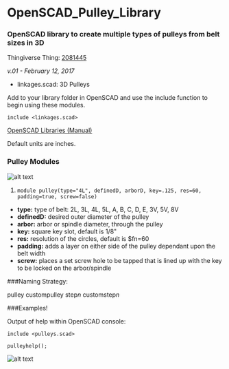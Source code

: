 # OpenSCAD_Pulley_Library
### OpenSCAD library to create multiple types of pulleys from belt sizes in 3D

Thingiverse Thing: [2081445](http://www.thingiverse.com/thing:2081445)

*v.01 - February 12, 2017*

+ linkages.scad: 3D Pulleys

Add to your library folder in OpenSCAD and use the include function to begin using these modules.

```scad
include <linkages.scad>
```    

[OpenSCAD Libraries (Manual)](https://en.wikibooks.org/wiki/OpenSCAD_User_Manual/Libraries "OpenSCAD Libraries")

Default units are inches.

### Pulley Modules

![alt text](https://github.com/machineree/OpenSCAD_Pulley_Library/blob/master/pics/pulleyex1.png?raw=true "Pulleys!")

1. `module pulley(type="4L", definedD, arborD, key=.125, res=60, padding=true, screw=false)`

  + **type:** type of belt: 2L, 3L, 4L, 5L, A, B, C, D, E, 3V, 5V, 8V
  + **definedD:** desired outer diameter of the pulley
  + **arbor:** arbor or spindle diameter, through the pulley
  + **key:** square key slot, default is 1/8"
  + **res:** resolution of the circles, default is $fn=60
  + **padding:** adds a layer on either side of the pulley dependant upon the belt width
  + **screw:** places a set screw hole to be tapped that is lined up with the key to be locked on the arbor/spindle

###Naming Strategy:

pulley
custompulley
step*n*
customstep*n*

###Examples!

Output of help within OpenSCAD console:

```openscad
include <pulleys.scad>

pulleyhelp();
```

![alt text](https://github.com/machineree/OpenSCAD_Pulley_Library/blob/master/pics/pulleyhelp.png?raw=true "pulleyhelp")

